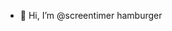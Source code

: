 - 👋 Hi, I’m @screentimer
hamburger

<!---
screentimer/screentimer is a ✨ special ✨ repository because its `README.md` (this file) appears on your GitHub profile.
You can click the Preview link to take a look at your changes.
--->
